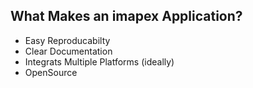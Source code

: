 ## What Makes an imapex Application?

* Easy Reproducabilty
* Clear Documentation
* Integrats Multiple Platforms (ideally)
* OpenSource 

